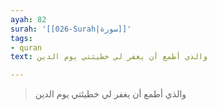 ```yaml
---
ayah: 82
surah: '[[026-Surah|سورة]]'
tags:
- quran
text: والذي أطمع أن يغفر لي خطيئتي يوم الدين

---
```

> والذي أطمع أن يغفر لي خطيئتي يوم الدين
